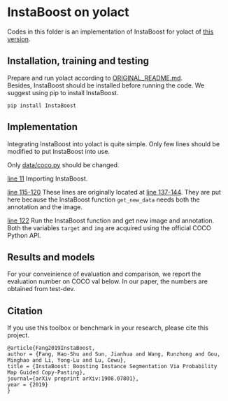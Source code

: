 # InstaBoost on yolact

Codes in this folder is an implementation of InstaBoost for yolact of [this version](https://github.com/dbolya/yolact).

## Installation, training and testing

Prepare and run yolact according to [ORIGINAL_README.md](ORIGINAL_README.md).  
Besides, InstaBoost should be installed before running the code. 
We suggest using pip to install InstaBoost.

``` shell
pip install InstaBoost 
```

## Implementation

Integrating InstaBoost into yolact is quite simple.
Only few lines should be modified to put InstaBoost into use.

Only [data/coco.py](data/coco.py) should be changed.
  
[line 11](data/coco.py#L11) Importing InstaBoost.

[line 115-120](data/coco.py#L115) These lines are originally located at [line 137-144](data/coco.py#L137). They are put here because the InstaBoost function `get_new_data` needs both the annotation and the image.

[line 122](data/coco.py#L122) Run the InstaBoost function and get new image and annotation. Both the variables `target` and `img` are acquired using the official COCO Python API.


## Results and models

For your conveinience of evaluation and comparison, we report the evaluation number on COCO val below. In our paper, the numbers are obtained from test-dev.

## Citation

If you use this toolbox or benchmark in your research, please cite this project.

```
@article{Fang2019InstaBoost,
author = {Fang, Hao-Shu and Sun, Jianhua and Wang, Runzhong and Gou, Minghao and Li, Yong-Lu and Lu, Cewu},
title = {InstaBoost: Boosting Instance Segmentation Via Probability Map Guided Copy-Pasting},
journal={arXiv preprint arXiv:1908.07801},
year = {2019}
}
```

